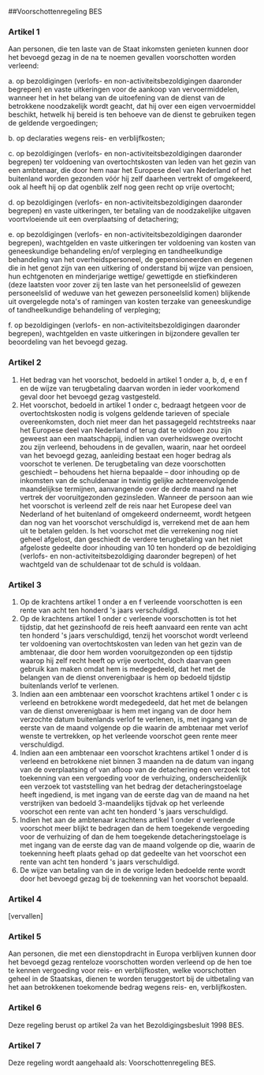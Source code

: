 <meta http-equiv='Content-Type' content='text/html; charset=utf-8' />

##Voorschottenregeling BES

### Artikel  1  

Aan personen, die ten laste van de Staat inkomsten genieten kunnen door het bevoegd gezag in de na te noemen gevallen voorschotten worden verleend: 

a. op bezoldigingen (verlofs- en non-activiteitsbezoldigingen daaronder begrepen) en vaste uitkeringen voor de aankoop van vervoermiddelen, wanneer het in het belang van de uitoefening van de dienst van de betrokkene noodzakelijk wordt geacht, dat hij over een eigen vervoermiddel beschikt, hetwelk hij bereid is ten behoeve van de dienst te gebruiken tegen de geldende vergoedingen;  

b. op declaraties wegens reis- en verblijfkosten;  

c. op bezoldigingen (verlofs- en non-activiteitsbezoldigingen daaronder begrepen) ter voldoening van overtochtskosten van leden van het gezin van een ambtenaar, die door hem naar het Europese deel van Nederland of het buitenland worden gezonden vóór hij zelf daarheen vertrekt of omgekeerd, ook al heeft hij op dat ogenblik zelf nog geen recht op vrije overtocht;  

d. op bezoldigingen (verlofs- en non-activiteitsbezoldigingen daaronder begrepen) en vaste uitkeringen, ter betaling van de noodzakelijke uitgaven voortvloeiende uit een overplaatsing of detachering;  

e. op bezoldigingen (verlofs- en non-activiteitsbezoldigingen daaronder begrepen), wachtgelden en vaste uitkeringen ter voldoening van kosten van geneeskundige behandeling en/of verpleging en tandheelkundige behandeling van het overheidspersoneel, de gepensioneerden en degenen die in het genot zijn van een uitkering of onderstand bij wijze van pensioen, hun echtgenoten en minderjarige wettige/ gewettigde en stiefkinderen (deze laatsten voor zover zij ten laste van het personeelslid of gewezen personeelslid of weduwe van het gewezen personeelslid komen) blijkende uit overgelegde nota's of ramingen van kosten terzake van geneeskundige of tandheelkundige behandeling of verpleging;  

f. op bezoldigingen (verlofs- en non-activiteitsbezoldigingen daaronder begrepen), wachtgelden en vaste uitkeringen in bijzondere gevallen ter beoordeling van het bevoegd gezag.   

### Artikel  2  

1.  Het bedrag van het voorschot, bedoeld in artikel 1 onder a, b, d, e en f en de wijze van terugbetaling daarvan worden in ieder voorkomend geval door het bevoegd gezag vastgesteld.   
2.  Het voorschot, bedoeld in artikel 1 onder c, bedraagt hetgeen voor de overtochtskosten nodig is volgens geldende tarieven of speciale overeenkomsten, doch niet meer dan het passagegeld rechtstreeks naar het Europese deel van Nederland of terug dat te voldoen zou zijn geweest aan een maatschappij, indien van overheidswege overtocht zou zijn verleend, behoudens in de gevallen, waarin, naar het oordeel van het bevoegd gezag, aanleiding bestaat een hoger bedrag als voorschot te verlenen. De terugbetaling van deze voorschotten geschiedt – behoudens het hierna bepaalde – door inhouding op de inkomsten van de schuldenaar in twintig gelijke achtereenvolgende maandelijkse termijnen, aanvangende over de derde maand na het vertrek der vooruitgezonden gezinsleden. Wanneer de persoon aan wie het voorschot is verleend zelf de reis naar het Europese deel van Nederland of het buitenland of omgekeerd onderneemt, wordt hetgeen dan nog van het voorschot verschuldigd is, verrekend met de aan hem uit te betalen gelden. Is het voorschot met die verrekening nog niet geheel afgelost, dan geschiedt de verdere terugbetaling van het niet afgeloste gedeelte door inhouding van 10 ten honderd op de bezoldiging (verlofs- en non-activiteitsbezoldiging daaronder begrepen) of het wachtgeld van de schuldenaar tot de schuld is voldaan.  

### Artikel  3  

1.  Op de krachtens artikel 1 onder a en f verleende voorschotten is een rente van acht ten honderd 's jaars verschuldigd.   
2.  Op de krachtens artikel 1 onder c verleende voorschotten is tot het tijdstip, dat het gezinshoofd de reis heeft aanvaard een rente van acht ten honderd 's jaars verschuldigd, tenzij het voorschot wordt verleend ter voldoening van overtochtskosten van leden van het gezin van de ambtenaar, die door hem worden vooruitgezonden op een tijdstip waarop hij zelf recht heeft op vrije overtocht, doch daarvan geen gebruik kan maken omdat hem is medegedeeld, dat het met de belangen van de dienst onverenigbaar is hem op bedoeld tijdstip buitenlands verlof te verlenen.   
3.  Indien aan een ambtenaar een voorschot krachtens artikel 1 onder c is verleend en betrokkene wordt medegedeeld, dat het met de belangen van de dienst onverenigbaar is hem met ingang van de door hem verzochte datum buitenlands verlof te verlenen, is, met ingang van de eerste van de maand volgende op die waarin de ambtenaar met verlof wenste te vertrekken, op het verleende voorschot geen rente meer verschuldigd.   
4.  Indien aan een ambtenaar een voorschot krachtens artikel 1 onder d is verleend en betrokkene niet binnen 3 maanden na de datum van ingang van de overplaatsing of van afloop van de detachering een verzoek tot toekenning van een vergoeding voor de verhuizing, onderscheidenlijk een verzoek tot vaststelling van het bedrag der detacheringstoelage heeft ingediend, is met ingang van de eerste dag van de maand na het verstrijken van bedoeld 3-maandelijks tijdvak op het verleende voorschot een rente van acht ten honderd 's jaars verschuldigd.   
5.  Indien het aan de ambtenaar krachtens artikel 1 onder d verleende voorschot meer blijkt te bedragen dan de hem toegekende vergoeding voor de verhuizing of dan de hem toegekende detacheringstoelage is met ingang van de eerste dag van de maand volgende op die, waarin de toekenning heeft plaats gehad op dat gedeelte van het voorschot een rente van acht ten honderd 's jaars verschuldigd.   
6.  De wijze van betaling van de in de vorige leden bedoelde rente wordt door het bevoegd gezag bij de toekenning van het voorschot bepaald.  

### Artikel  4  

[vervallen] 

### Artikel  5  

Aan personen, die met een dienstopdracht in Europa verblijven kunnen door het bevoegd gezag renteloze voorschotten worden verleend op de hen toe te kennen vergoeding voor reis- en verblijfkosten, welke voorschotten geheel in de Staatskas, dienen te worden teruggestort bij de uitbetaling van het aan betrokkenen toekomende bedrag wegens reis- en, verblijfkosten. 

### Artikel  6  

Deze regeling berust op artikel 2a van het Bezoldigingsbesluit 1998 BES. 

### Artikel  7  

Deze regeling wordt aangehaald als: Voorschottenregeling BES. 
